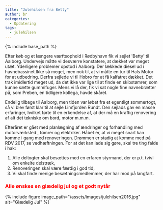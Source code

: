 ```yaml
---
title: "Julehilsen fra Betty"
author: br
categories:
  - Opdatering
tags:
  - julehilsen
---
```


{% include base_path %}


Efter køb og et længere værftsophold i Rødbyhavn fik vi sejlet 'Betty' til Aalborg.
Undervejs måtte vi desværre konstatere, at dækket var meget utæt. Yderligere problemer opstod i Aalborg:
Der lækkede diesel ud i havnebassinet.Ikke så meget, men nok til, at vi måtte en tur til Hals Motor 
for at udbedring. Derfra sejlede vi til Hobro for at få kalfatret dækket. Det trak imidlertid meget ud, 
da det ikke var lige til at finde en skibstømrer, som kunne sætte gummifuger. Mens vi lå der, fik vi 
sat nogle fine navnebrætter på, som Preben, en tidligere kollega, havde skåret.

Endelig tilbage til Aalborg, men tiden var løbet fra et egentligt sommertogt, så vi blev først klar 
til at sejle Limfjorden Rundt. Den sejlads gav en masse erfaringer, hvilket førte til en erkendelse 
af, at der må en kraftig renovering af alt det tekniske om bord, motor m.m.m.

Efteråret er gået med planlægning af ændringer og forhandling med motorværksted , tømrer og elektriker. 
Håbet er, at vi meget snart kan komme i gang med renoveringen. Drømmen er stadig at komme med på RDV 2017, 
se vedhæftningen. For at det kan lade sig gøre, skal tre ting falde i hak: 

1. Alle deltogter skal besættes med en erfaren styrmand, der er p.t. tvivl om enkelte delstræk, 
2. Renoveringen skal være færdig i god tid, 
3. Vi skal finde menige besætningsmedlemmer, der har mod på langfart.

### <span style="color: red">Alle ønskes en glædelig jul og et godt nytår</span>

{% include figure image_path="/assets/images/julehilsen2016.jpg" alt="Glædelig Jul" %}

